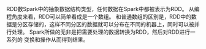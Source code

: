 RDD数Spark中的抽象数据结构类型，任何数据在Spark中都被表示为RDD。
从编程角度来看，RDD可以简单看成是一个数组。
和普通数组的区别是，RDD中的数据是分区存储的，这样不同分区的数据就可以分布在不同的机器上，同时可以被并行处理。
Spark所做的无非是把需要处理的数据转换为RDD，然后对RDD进行一系列的 变换和操作从而得到结果。